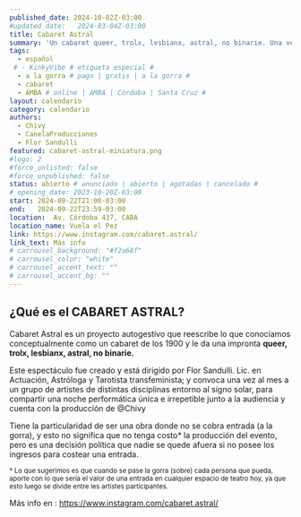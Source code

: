 ```yaml
---
published_date: 2024-10-02Z-03:00
#updated_date:   2024-03-04Z-03:00
title: Cabaret Astral 
summary: 'Un cabaret queer, trolx, lesbianx, astral, no binarie. Una vez al mes en @maquinal.maquinal. Dirigido por @flor.sandulli y Producido por @Chivy'
tags:
  - español
 # - KinkyVibe # etiqueta especial #
  - a la gorra # pago | gratis | a la gorra #
  - cabaret
  - AMBA # online | AMBA | Córdoba | Santa Cruz #
layout: calendario
category: calendario
authors:
  - Chivy
  - CanelaProducciones
  - Flor Sandulli
featured: cabaret-astral-miniatura.png
#logo: 2
#force_unlisted: false
#force_unpublished: false
status: abierto # anunciado | abierto | agotadas | cancelado #
# opening_date: 2023-10-20Z-03:00
start: 2024-09-22T21:00-03:00
end:   2024-09-22T23:59-03:00
location:  Av. Córdoba 437, CABA
location_name: Vuela el Pez
link: https://www.instagram.com/cabaret.astral/
link_text: Más info
# carrousel_background: "#f2a68f"
# carrousel_color: "white"
# carrousel_accent_text: ""
# carrousel_accent_bg: ""
---
```

## ¿Qué es el CABARET ASTRAL?

Cabaret Astral es un proyecto autogestivo que reescribe lo que conocíamos conceptualmente como un cabaret de los 1900 y le da una impronta **queer, trolx, lesbianx, astral, no binarie.**

Este espectáculo fue creado y está dirigido por Flor Sandulli. Lic. en Actuación, Astróloga y Tarotista transfeminista; y convoca una vez al mes a un grupo de artistes de distintas disciplinas entorno al signo solar, para compartir una noche performática única e irrepetible junto a la audiencia y cuenta con la producción de @Chivy

Tiene la particularidad de ser una obra donde no se cobra entrada (a la gorra), y esto no significa que no tenga costo\* la producción del evento, pero es una decisión política que nadie se quede afuera si no posee los ingresos para costear una entrada. 

<small>* Lo que sugerimos es que cuando se pase la gorra (sobre) cada persona que pueda, aporte con lo que sería el valor de una entrada en cualquier espacio de teatro hoy, ya que esto luego se divide entre les artistes participantes.</small>

Más info en : https://www.instagram.com/cabaret.astral/